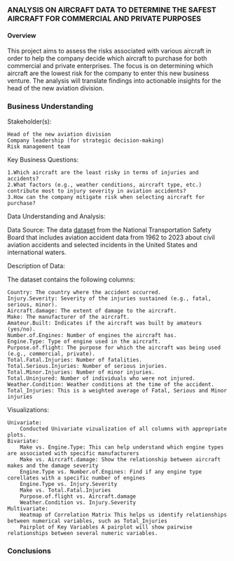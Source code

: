 
<h3>ANALYSIS ON AIRCRAFT DATA TO DETERMINE THE SAFEST AIRCRAFT FOR COMMERCIAL AND PRIVATE PURPOSES</h3>

<h4>Overview</h4>

This project aims to assess the risks associated with various aircraft in order to help the company decide which aircraft to purchase for both commercial and private enterprises. The focus is on determining which aircraft are the lowest risk for the company to enter this new business venture. The analysis will translate findings into actionable insights for the head of the new aviation division.

<h3>Business Understanding</h3>

Stakeholder(s):

    Head of the new aviation division
    Company leadership (for strategic decision-making)
    Risk management team
    
Key Business Questions:

    1.Which aircraft are the least risky in terms of injuries and accidents?
    2.What factors (e.g., weather conditions, aircraft type, etc.) contribute most to injury severity in aviation accidents?
    3.How can the company mitigate risk when selecting aircraft for purchase?
    
Data Understanding and Analysis:

Data Source:
The data [dataset](https://www.kaggle.com/datasets/khsamaha/aviation-accident-database-synopses) from the National Transportation Safety Board that includes aviation accident data from 1962 to 2023 about civil aviation accidents and selected incidents in the United States and international waters.
 
Description of Data: 

The dataset contains the following columns:

    Country: The country where the accident occurred.
    Injury.Severity: Severity of the injuries sustained (e.g., fatal, serious, minor).
    Aircraft.damage: The extent of damage to the aircraft.
    Make: The manufacturer of the aircraft.
    Amateur.Built: Indicates if the aircraft was built by amateurs (yes/no).
    Number.of.Engines: Number of engines the aircraft has.
    Engine.Type: Type of engine used in the aircraft.
    Purpose.of.flight: The purpose for which the aircraft was being used (e.g., commercial, private).
    Total.Fatal.Injuries: Number of fatalities.
    Total.Serious.Injuries: Number of serious injuries.
    Total.Minor.Injuries: Number of minor injuries.
    Total.Uninjured: Number of individuals who were not injured.
    Weather.Condition: Weather conditions at the time of the accident.
    Total_Injuries: This is a weighted average of Fatal, Serious and Minor injuries 
Visualizations:

    Univariate: 
        Conducted Univariate vizualization of all columns with appropriate plots.
    Bivariate:
        Make vs. Engine.Type: This can help understand which engine types are associated with specific manufacturers
        Make vs. Aircraft.damage: Show the relationship between aircraft makes and the damage severity
        Engine.Type vs. Number.of.Engines: Find if any engine type corellates with a specific number of engines
        Engine.Type vs. Injury.Severity
        Make vs. Total.Fatal.Injuries
        Purpose.of.flight vs. Aircraft.damage
        Weather.Condition vs. Injury.Severity
    Multivariate:
        Heatmap of Correlation Matrix This helps us identify relationships between numerical variables, such as Total_Injuries
        Pairplot of Key Variables A pairplot will show pairwise relationships between several numeric variables.

<h3>Conclusions<h3/>






        
        



        
